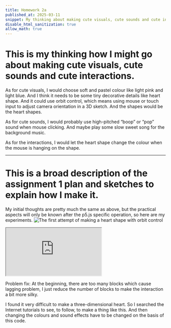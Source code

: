 ```yaml
---
title: Homework 2a
published_at: 2025-03-11
snippet: My thinking about making cute visuals, cute sounds and cute interactions. And also my a broad description of my assignment 1 plan.
disable_html_sanitization: true
allow_math: true
---
```


# This is my thinking how I might go about making cute visuals, cute sounds and cute interactions.

As for cute visuals, I would choose soft and pastel colour like light pink and light blue. And I think it needs to be some tiny decorative details like heart shape. And it could use orbit control, which means using mouse or touch input to adjust camera orientation in a 3D sketch. And the shapes would be the heart shapes.

As for cute sounds, I would probably use high-pitched “boop” or “pop” sound when mouse clicking. And maybe play some slow sweet song for the background music.

As for the interactions, I would let the heart shape change the colour when the mouse is hanging on the shape.

---

# This is a broad description of the assignment 1 plan and sketches to explain how I make it.

My initial thoughts are pretty much the same as above, but the practical aspects will only be known after the p5.js specific operation, so here are my experiments.
![The first attempt of making a heart shape with orbit control](/w02s1/attempt_1.png)

<iframe id="Heart_shape" src="https://editor.p5js.org/jinhuiliang01/sketches/5yeKD4_v9"></iframe>

<script type="module">

    const iframe  = document.getElementById (`Heart_shape`)
    iframe.width  = iframe.parentNode.scrollWidth
    iframe.height = iframe.width * 9 / 16 + 42

</script>

Problem fix: At the beginning, there are too many blocks which cause lagging problem, I just reduce the number of blocks to make the interaction a bit more silky.

I found it very difficult to make a three-dimensional heart. So I searched the Internet tutorials to see, to follow, to make a thing like this. And then changing the colours and sound effects have to be changed on the basis of this code.
